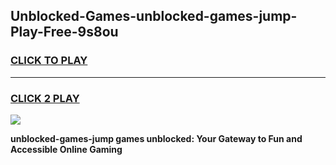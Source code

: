 
## Unblocked-Games-unblocked-games-jump-Play-Free-9s8ou
<h3>
<a href="https://premium76.site?title=unblocked-games-jump&ref=23A">CLICK TO PLAY</a></h3>
<hr>

<h3>
<a href="https://premium76.site?title=unblocked-games-jump&ref=23A">CLICK 2 PLAY</a>
  
</h3>

<a href="https://premium76.site?title=unblocked-games-jump&ref=23A"><img src="https://clearcache.store/games.png"></a>


**unblocked-games-jump games unblocked: Your Gateway to Fun and Accessible Online Gaming**
